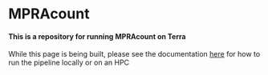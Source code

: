 # MPRAcount

#### This is a repository for running MPRAcount on Terra
While this page is being built, please see the documentation [here](https://github.com/tewhey-lab/MPRA_oligo_barcode_pipeline) for how to run the pipeline locally or on an HPC
